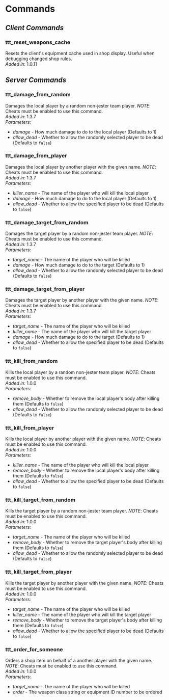 # Commands

## *Client Commands*

### ttt_reset_weapons_cache
Resets the client's equipment cache used in shop display. Useful when debugging changed shop rules.\
*Added in*: 1.0.11

## *Server Commands*

### ttt_damage_from_random
Damages the local player by a random non-jester team player. *NOTE*: Cheats must be enabled to use this command.\
*Added in:* 1.3.7\
*Parameters:*
- *damage* - How much damage to do to the local player (Defaults to 1)
- *allow_dead* - Whether to allow the randomly selected player to be dead (Defaults to `false`)

### ttt_damage_from_player
Damages the local player by another player with the given name. *NOTE*: Cheats must be enabled to use this command.\
*Added in:* 1.3.7\
*Parameters:*
- *killer_name* - The name of the player who will kill the local player
- *damage* - How much damage to do to the local player (Defaults to 1)
- *allow_dead* - Whether to allow the specified player to be dead (Defaults to `false`)

### ttt_damage_target_from_random
Damages the target player by a random non-jester team player. *NOTE*: Cheats must be enabled to use this command.\
*Added in:* 1.3.7\
*Parameters:*
- *target_name* - The name of the player who will be killed
- *damage* - How much damage to do to the target (Defaults to 1)
- *allow_dead* - Whether to allow the randomly selected player to be dead (Defaults to `false`)

### ttt_damage_target_from_player
Damages the target player by another player with the given name. *NOTE*: Cheats must be enabled to use this command.\
*Added in:* 1.3.7\
*Parameters:*
- *target_name* - The name of the player who will be killed
- *killer_name* - The name of the player who will kill the target player
- *damage* - How much damage to do to the target (Defaults to 1)
- *allow_dead* - Whether to allow the specified player to be dead (Defaults to `false`)

### ttt_kill_from_random
Kills the local player by a random non-jester team player. *NOTE*: Cheats must be enabled to use this command.\
*Added in:* 1.0.0\
*Parameters:*
- *remove_body* - Whether to remove the local player's body after killing them (Defaults to `false`)
- *allow_dead* - Whether to allow the randomly selected player to be dead (Defaults to `false`)

### ttt_kill_from_player
Kills the local player by another player with the given name. *NOTE*: Cheats must be enabled to use this command.\
*Added in:* 1.0.0\
*Parameters:*
- *killer_name* - The name of the player who will kill the local player
- *remove_body* - Whether to remove the local player's body after killing them (Defaults to `false`)
- *allow_dead* - Whether to allow the specified player to be dead (Defaults to `false`)

### ttt_kill_target_from_random
Kills the target player by a random non-jester team player. *NOTE*: Cheats must be enabled to use this command.\
*Added in:* 1.0.0\
*Parameters:*
- *target_name* - The name of the player who will be killed
- *remove_body* - Whether to remove the target player's body after killing them (Defaults to `false`)
- *allow_dead* - Whether to allow the randomly selected player to be dead (Defaults to `false`)

### ttt_kill_target_from_player
Kills the target player by another player with the given name. *NOTE*: Cheats must be enabled to use this command.\
*Added in:* 1.0.0\
*Parameters:*
- *target_name* - The name of the player who will be killed
- *killer_name* - The name of the player who will kill the target player
- *remove_body* - Whether to remove the target player's body after killing them (Defaults to `false`)
- *allow_dead* - Whether to allow the specified player to be dead (Defaults to `false`)

### ttt_order_for_someone
Orders a shop item on behalf of a another player with the given name. *NOTE*: Cheats must be enabled to use this command.\
*Added in:* 1.0.0\
*Parameters:*
- *target_name* - The name of the player who will be killed
- *order* - The weapon class string or equipment ID number to be ordered
